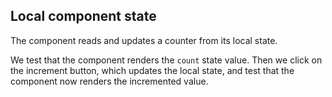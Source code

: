 ## Local component state

The component reads and updates a counter from its local state.

We test that the component renders the `count` state value. Then we click on the increment button, which updates the local state, and test that the component now renders the incremented value.
